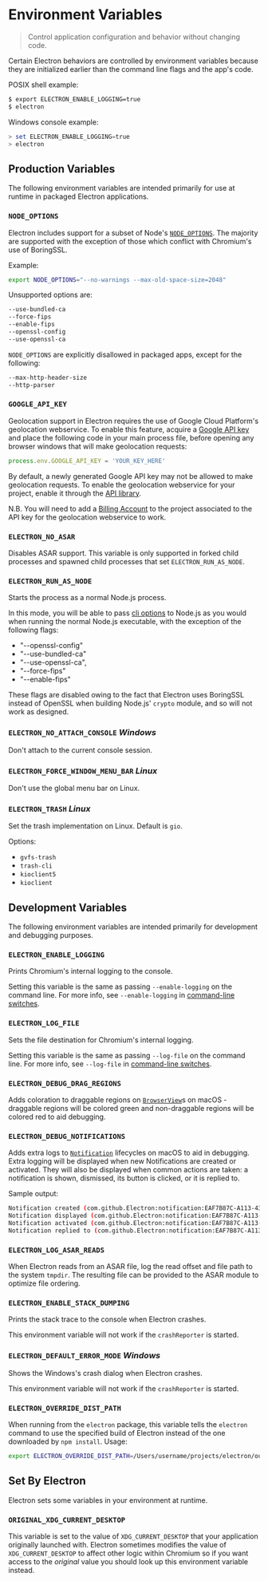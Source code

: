 # Environment Variables

> Control application configuration and behavior without changing code.

Certain Electron behaviors are controlled by environment variables because they
are initialized earlier than the command line flags and the app's code.

POSIX shell example:

```sh
$ export ELECTRON_ENABLE_LOGGING=true
$ electron
```

Windows console example:

```powershell
> set ELECTRON_ENABLE_LOGGING=true
> electron
```

## Production Variables

The following environment variables are intended primarily for use at runtime
in packaged Electron applications.

### `NODE_OPTIONS`

Electron includes support for a subset of Node's [`NODE_OPTIONS`](https://nodejs.org/api/cli.html#cli_node_options_options). The majority are supported with the exception of those which conflict with Chromium's use of BoringSSL.

Example:

```sh
export NODE_OPTIONS="--no-warnings --max-old-space-size=2048"
```

Unsupported options are:

```sh
--use-bundled-ca
--force-fips
--enable-fips
--openssl-config
--use-openssl-ca
```

`NODE_OPTIONS` are explicitly disallowed in packaged apps, except for the following:

```sh
--max-http-header-size
--http-parser
```

### `GOOGLE_API_KEY`

Geolocation support in Electron requires the use of Google Cloud Platform's
geolocation webservice. To enable this feature, acquire a
[Google API key](https://developers.google.com/maps/documentation/geolocation/get-api-key)
and place the following code in your main process file, before opening any
browser windows that will make geolocation requests:

```js
process.env.GOOGLE_API_KEY = 'YOUR_KEY_HERE'
```

By default, a newly generated Google API key may not be allowed to make geolocation requests.
To enable the geolocation webservice for your project, enable it through the
[API library](https://console.cloud.google.com/apis/library).

N.B. You will need to add a
[Billing Account](https://cloud.google.com/billing/docs/how-to/payment-methods#add_a_payment_method)
to the project associated to the API key for the geolocation webservice to work.

### `ELECTRON_NO_ASAR`

Disables ASAR support. This variable is only supported in forked child processes
and spawned child processes that set `ELECTRON_RUN_AS_NODE`.

### `ELECTRON_RUN_AS_NODE`

Starts the process as a normal Node.js process.

In this mode, you will be able to pass [cli options](https://nodejs.org/api/cli.html) to Node.js as
you would when running the normal Node.js executable, with the exception of the following flags:

* "--openssl-config"
* "--use-bundled-ca"
* "--use-openssl-ca",
* "--force-fips"
* "--enable-fips"

These flags are disabled owing to the fact that Electron uses BoringSSL instead of OpenSSL when building Node.js'
`crypto` module, and so will not work as designed.

### `ELECTRON_NO_ATTACH_CONSOLE` _Windows_

Don't attach to the current console session.

### `ELECTRON_FORCE_WINDOW_MENU_BAR` _Linux_

Don't use the global menu bar on Linux.

### `ELECTRON_TRASH` _Linux_

Set the trash implementation on Linux. Default is `gio`.

Options:

* `gvfs-trash`
* `trash-cli`
* `kioclient5`
* `kioclient`

## Development Variables

The following environment variables are intended primarily for development and
debugging purposes.

### `ELECTRON_ENABLE_LOGGING`

Prints Chromium's internal logging to the console.

Setting this variable is the same as passing `--enable-logging`
on the command line. For more info, see `--enable-logging` in [command-line
switches](./command-line-switches.md#--enable-loggingfile).

### `ELECTRON_LOG_FILE`

Sets the file destination for Chromium's internal logging.

Setting this variable is the same as passing `--log-file`
on the command line. For more info, see `--log-file` in [command-line
switches](./command-line-switches.md#--log-filepath).

### `ELECTRON_DEBUG_DRAG_REGIONS`

Adds coloration to draggable regions on [`BrowserView`](./browser-view.md)s on macOS - draggable regions will be colored
green and non-draggable regions will be colored red to aid debugging.

### `ELECTRON_DEBUG_NOTIFICATIONS`

Adds extra logs to [`Notification`](./notification.md) lifecycles on macOS to aid in debugging. Extra logging will be displayed when new Notifications are created or activated. They will also be displayed when common actions are taken: a notification is shown, dismissed, its button is clicked, or it is replied to.

Sample output:

```sh
Notification created (com.github.Electron:notification:EAF7B87C-A113-43D7-8E76-F88EC9D73D44)
Notification displayed (com.github.Electron:notification:EAF7B87C-A113-43D7-8E76-F88EC9D73D44)
Notification activated (com.github.Electron:notification:EAF7B87C-A113-43D7-8E76-F88EC9D73D44)
Notification replied to (com.github.Electron:notification:EAF7B87C-A113-43D7-8E76-F88EC9D73D44)
```

### `ELECTRON_LOG_ASAR_READS`

When Electron reads from an ASAR file, log the read offset and file path to
the system `tmpdir`. The resulting file can be provided to the ASAR module
to optimize file ordering.

### `ELECTRON_ENABLE_STACK_DUMPING`

Prints the stack trace to the console when Electron crashes.

This environment variable will not work if the `crashReporter` is started.

### `ELECTRON_DEFAULT_ERROR_MODE` _Windows_

Shows the Windows's crash dialog when Electron crashes.

This environment variable will not work if the `crashReporter` is started.

### `ELECTRON_OVERRIDE_DIST_PATH`

When running from the `electron` package, this variable tells
the `electron` command to use the specified build of Electron instead of
the one downloaded by `npm install`. Usage:

```sh
export ELECTRON_OVERRIDE_DIST_PATH=/Users/username/projects/electron/out/Testing
```

## Set By Electron

Electron sets some variables in your environment at runtime.

### `ORIGINAL_XDG_CURRENT_DESKTOP`

This variable is set to the value of `XDG_CURRENT_DESKTOP` that your application
originally launched with.  Electron sometimes modifies the value of `XDG_CURRENT_DESKTOP`
to affect other logic within Chromium so if you want access to the _original_ value
you should look up this environment variable instead.
